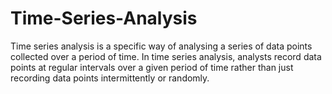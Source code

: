 # Time-Series-Analysis
Time series analysis is a specific way of analysing a series of data points collected over a period of time. In time series analysis, analysts record data points at regular intervals over a given period of time rather than just recording data points intermittently or randomly.
